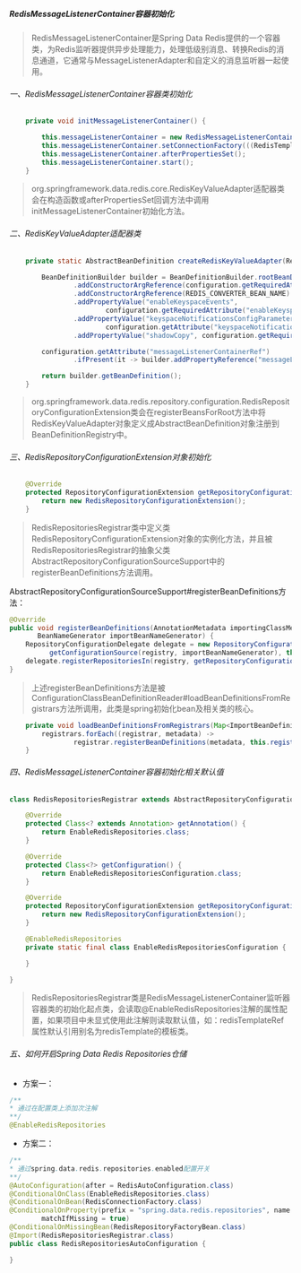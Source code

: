 ##### RedisMessageListenerContainer容器初始化

> RedisMessageListenerContainer是Spring Data Redis提供的一个容器类，为Redis监听器提供异步处理能力，处理低级别消息、转换Redis的消息通道，它通常与MessageListenerAdapter和自定义的消息监听器一起使用。

###### 一、RedisMessageListenerContainer容器类初始化

```java
	private void initMessageListenerContainer() {

		this.messageListenerContainer = new RedisMessageListenerContainer();
		this.messageListenerContainer.setConnectionFactory(((RedisTemplate<?, ?>) redisOps).getConnectionFactory());
		this.messageListenerContainer.afterPropertiesSet();
		this.messageListenerContainer.start();
	}
```

> org.springframework.data.redis.core.RedisKeyValueAdapter适配器类会在构造函数或afterPropertiesSet回调方法中调用initMessageListenerContainer初始化方法。

###### 二、RedisKeyValueAdapter适配器类

```java
	private static AbstractBeanDefinition createRedisKeyValueAdapter(RepositoryConfigurationSource configuration) {

		BeanDefinitionBuilder builder = BeanDefinitionBuilder.rootBeanDefinition(RedisKeyValueAdapter.class) //
				.addConstructorArgReference(configuration.getRequiredAttribute("redisTemplateRef", String.class)) //
				.addConstructorArgReference(REDIS_CONVERTER_BEAN_NAME) //
				.addPropertyValue("enableKeyspaceEvents",
						configuration.getRequiredAttribute("enableKeyspaceEvents", EnableKeyspaceEvents.class)) //
				.addPropertyValue("keyspaceNotificationsConfigParameter",
						configuration.getAttribute("keyspaceNotificationsConfigParameter", String.class).orElse("")) //
				.addPropertyValue("shadowCopy", configuration.getRequiredAttribute("shadowCopy", ShadowCopy.class));

		configuration.getAttribute("messageListenerContainerRef")
				.ifPresent(it -> builder.addPropertyReference("messageListenerContainer", it));

		return builder.getBeanDefinition();
	}
```

> org.springframework.data.redis.repository.configuration.RedisRepositoryConfigurationExtension类会在registerBeansForRoot方法中将RedisKeyValueAdapter对象定义成AbstractBeanDefinition对象注册到BeanDefinitionRegistry中。

###### 三、RedisRepositoryConfigurationExtension对象初始化

```java
	@Override
	protected RepositoryConfigurationExtension getRepositoryConfigurationExtension() {
		return new RedisRepositoryConfigurationExtension();
	}
```

> RedisRepositoriesRegistrar类中定义类RedisRepositoryConfigurationExtension对象的实例化方法，并且被RedisRepositoriesRegistrar的抽象父类AbstractRepositoryConfigurationSourceSupport中的registerBeanDefinitions方法调用。

AbstractRepositoryConfigurationSourceSupport#registerBeanDefinitions方法：

```java
@Override
public void registerBeanDefinitions(AnnotationMetadata importingClassMetadata, BeanDefinitionRegistry registry,
       BeanNameGenerator importBeanNameGenerator) {
    RepositoryConfigurationDelegate delegate = new RepositoryConfigurationDelegate(
          getConfigurationSource(registry, importBeanNameGenerator), this.resourceLoader, this.environment);
    delegate.registerRepositoriesIn(registry, getRepositoryConfigurationExtension());
}
```

> 上述registerBeanDefinitions方法是被ConfigurationClassBeanDefinitionReader#loadBeanDefinitionsFromRegistrars方法所调用，此类是spring初始化bean及相关类的核心。

```java
	private void loadBeanDefinitionsFromRegistrars(Map<ImportBeanDefinitionRegistrar, AnnotationMetadata> registrars) {
		registrars.forEach((registrar, metadata) ->
				registrar.registerBeanDefinitions(metadata, this.registry, this.importBeanNameGenerator));
	}
```

###### 四、RedisMessageListenerContainer容器初始化相关默认值

```java
class RedisRepositoriesRegistrar extends AbstractRepositoryConfigurationSourceSupport {

	@Override
	protected Class<? extends Annotation> getAnnotation() {
		return EnableRedisRepositories.class;
	}

	@Override
	protected Class<?> getConfiguration() {
		return EnableRedisRepositoriesConfiguration.class;
	}

	@Override
	protected RepositoryConfigurationExtension getRepositoryConfigurationExtension() {
		return new RedisRepositoryConfigurationExtension();
	}

	@EnableRedisRepositories
	private static final class EnableRedisRepositoriesConfiguration {

	}

}
```

> RedisRepositoriesRegistrar类是RedisMessageListenerContainer监听器容器类的初始化起点类，会读取@EnableRedisRepositories注解的属性配置，如果项目中未显式使用此注解则读取默认值，如：redisTemplateRef属性默认引用别名为redisTemplate的模板类。

###### 五、如何开启Spring Data Redis Repositories仓储

- 方案一：

```java
/**
* 通过在配置类上添加次注解
**/
@EnableRedisRepositories
```

- 方案二：

```java
/**
* 通过spring.data.redis.repositories.enabled配置开关
**/
@AutoConfiguration(after = RedisAutoConfiguration.class)
@ConditionalOnClass(EnableRedisRepositories.class)
@ConditionalOnBean(RedisConnectionFactory.class)
@ConditionalOnProperty(prefix = "spring.data.redis.repositories", name = "enabled", havingValue = "true",
		matchIfMissing = true)
@ConditionalOnMissingBean(RedisRepositoryFactoryBean.class)
@Import(RedisRepositoriesRegistrar.class)
public class RedisRepositoriesAutoConfiguration {

}
```

